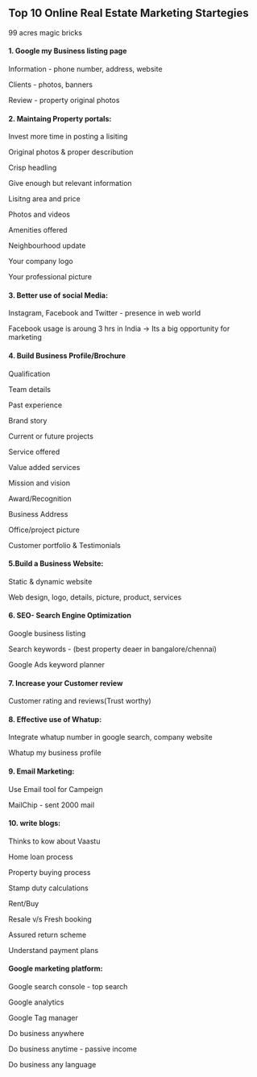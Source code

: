 ## Top 10 Online Real Estate Marketing Startegies

99 acres
magic bricks

#### 1. Google my Business listing page
 
Information - phone number, address, website

Clients - photos, banners

Review - property original photos

#### 2. Maintaing Property portals:

Invest more time in posting a lisiting

Original photos & proper describution

Crisp headling

Give enough but relevant information

Lisitng area and price

Photos and videos

Amenities offered

Neighbourhood update

Your company logo

Your professional picture

#### 3. Better use of social Media:

Instagram, Facebook and Twitter - presence in web world

Facebook usage is aroung 3 hrs in India -> Its a big opportunity for marketing

#### 4. Build Business Profile/Brochure

Qualification

Team details

Past experience

Brand story

Current or future projects

Service offered

Value added services

Mission and vision

Award/Recognition

Business Address

Office/project picture

Customer portfolio & Testimonials

#### 5.Build a Business Website:

Static & dynamic website

Web design, logo, details, picture, product, services

#### 6. SEO- Search Engine Optimization

Google business listing

Search keywords - (best property deaer in bangalore/chennai)

Google Ads keyword planner

#### 7. Increase your Customer review

Customer rating and reviews(Trust worthy)

#### 8. Effective use of Whatup:

Integrate whatup number in google search, company website

 Whatup my business profile

 #### 9. Email Marketing:

Use Email tool for Campeign

MailChip - sent 2000 mail

#### 10. write blogs:

Thinks to kow about Vaastu

Home loan process

Property buying process

Stamp duty calculations

Rent/Buy

Resale v/s Fresh booking

Assured return scheme

Understand payment plans

#### Google marketing platform:

Google search console - top search 

Google analytics 

Google Tag manager


Do business anywhere

Do business anytime - passive income

Do business any language
